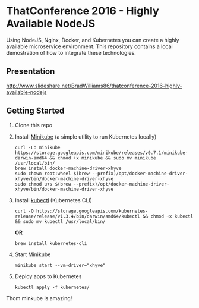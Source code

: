 # ThatConference 2016 - Highly Available NodeJS

Using NodeJS, Nginx, Docker, and Kubernetes you can create a highly available microservice environment.  This repository contains a local demostration of how to integrate these technologies.

## Presentation
http://www.slideshare.net/BradWilliams86/thatconference-2016-highly-available-nodejs

## Getting Started

1. Clone this repo

2. Install [Minikube](https://github.com/kubernetes/minikube/releases) (a simple utility to run Kubernetes locally)
    ```
    curl -Lo minikube https://storage.googleapis.com/minikube/releases/v0.7.1/minikube-darwin-amd64 && chmod +x minikube && sudo mv minikube /usr/local/bin/
    brew install docker-machine-driver-xhyve
    sudo chown root:wheel $(brew --prefix)/opt/docker-machine-driver-xhyve/bin/docker-machine-driver-xhyve
    sudo chmod u+s $(brew --prefix)/opt/docker-machine-driver-xhyve/bin/docker-machine-driver-xhyve
    ```
  
3. Install [kubectl]() (Kubernetes CLI)
    ```
    curl -O https://storage.googleapis.com/kubernetes-release/release/v1.3.4/bin/darwin/amd64/kubectl && chmod +x kubectl && sudo mv kubectl /usr/local/bin/
    ```
    **OR** 
    ```
    brew install kubernetes-cli
    ```

4. Start Minikube
    ```
    minikube start --vm-driver="xhyve"
    ```

5. Deploy apps to Kubernetes
    ```
    kubectl apply -f kubernetes/
    ```

Thom minkube is amazing!
